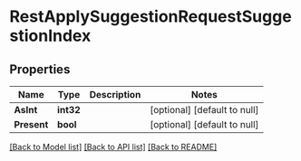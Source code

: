 # RestApplySuggestionRequestSuggestionIndex

## Properties
Name | Type | Description | Notes
------------ | ------------- | ------------- | -------------
**AsInt** | **int32** |  | [optional] [default to null]
**Present** | **bool** |  | [optional] [default to null]

[[Back to Model list]](../README.md#documentation-for-models) [[Back to API list]](../README.md#documentation-for-api-endpoints) [[Back to README]](../README.md)

